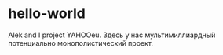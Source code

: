 # hello-world
Alek and I project YAHOOeu.
Здесь у нас мультимиллиардный потенциально монополистический проект.
